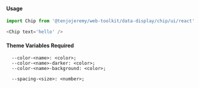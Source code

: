 #### Usage

```js
import Chip from '@tenjojeremy/web-toolkit/data-display/chip/ui/react'
```

```js
<Chip text='hello' />
```

#### Theme Variables Required

```
  --color-<name>: <color>;
  --color-<name>-darker: <color>;
  --color-<name>-background: <color>;

  --spacing-<size>: <number>;
```
